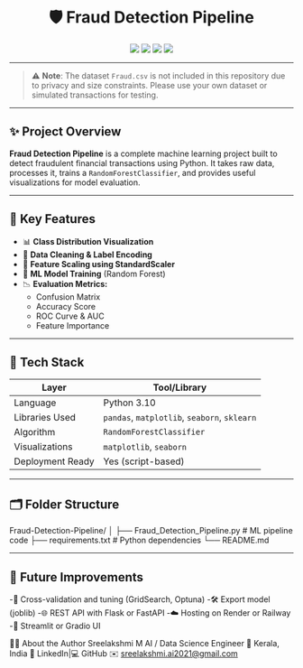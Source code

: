 <h1 align="center">🛡️ Fraud Detection Pipeline</h1>

<p align="center">
  <img src="https://img.shields.io/badge/Python-3.10-blue?style=for-the-badge" />
  <img src="https://img.shields.io/badge/License-MIT-green?style=for-the-badge" />
  <img src="https://img.shields.io/badge/Model-RandomForest-yellow?style=for-the-badge" />
  <img src="https://img.shields.io/badge/Made%20By-Sreelakshmi%20M-purple?style=for-the-badge" />
</p>

---

> ⚠️ **Note**: The dataset `Fraud.csv` is not included in this repository due to privacy and size constraints. Please use your own dataset or simulated transactions for testing.

---

## ✨ Project Overview

**Fraud Detection Pipeline** is a complete machine learning project built to detect fraudulent financial transactions using Python. It takes raw data, processes it, trains a `RandomForestClassifier`, and provides useful visualizations for model evaluation.

---

## 🚀 Key Features

- 📊 **Class Distribution Visualization**
- 🧹 **Data Cleaning & Label Encoding**
- 📏 **Feature Scaling using StandardScaler**
- 🧠 **ML Model Training** (Random Forest)
- 📉 **Evaluation Metrics:**
  - Confusion Matrix
  - Accuracy Score
  - ROC Curve & AUC
  - Feature Importance

---

## 🧱 Tech Stack

| Layer            | Tool/Library                   |
|------------------|-------------------------------|
| Language         | Python 3.10                   |
| Libraries Used   | `pandas`, `matplotlib`, `seaborn`, `sklearn` |
| Algorithm        | `RandomForestClassifier`      |
| Visualizations   | `matplotlib`, `seaborn`       |
| Deployment Ready | Yes (script-based)            |

---

## 🗂️ Folder Structure

Fraud-Detection-Pipeline/
│
├── Fraud_Detection_Pipeline.py # ML pipeline code
├── requirements.txt # Python dependencies
└── README.md


---

## 🔮 Future Improvements
-🧪 Cross-validation and tuning (GridSearch, Optuna)
-🛠️ Export model (joblib)
-🌐 REST API with Flask or FastAPI
-☁️ Hosting on Render or Railway
-📱 Streamlit or Gradio UI

🙋‍♀️ About the Author
Sreelakshmi M
AI / Data Science Engineer
📍 Kerala, India
🔗 LinkedIn|💻 GitHub
✉️ sreelakshmi.ai2021@gmail.com

